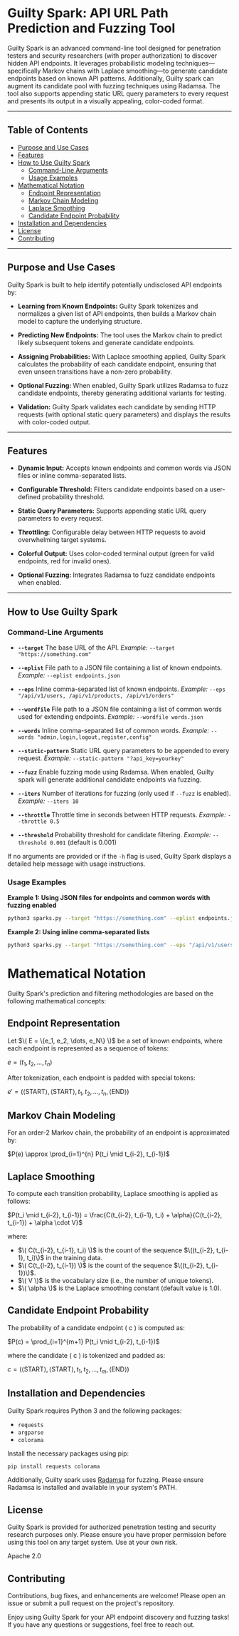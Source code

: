 # Guilty Spark: API URL Path Prediction and Fuzzing Tool

Guilty Spark is an advanced command-line tool designed for penetration testers and security researchers (with proper authorization) to discover hidden API endpoints. It leverages probabilistic modeling techniques—specifically Markov chains with Laplace smoothing—to generate candidate endpoints based on known API patterns. Additionally, Guilty spark can augment its candidate pool with fuzzing techniques using Radamsa. The tool also supports appending static URL query parameters to every request and presents its output in a visually appealing, color-coded format.

---

## Table of Contents

- [Purpose and Use Cases](#purpose-and-use-cases)
- [Features](#features)
- [How to Use Guilty Spark](#how-to-use-guilty-spark)
  - [Command-Line Arguments](#command-line-arguments)
  - [Usage Examples](#usage-examples)
- [Mathematical Notation](#mathematical-notation)
  - [Endpoint Representation](#endpoint-representation)
  - [Markov Chain Modeling](#markov-chain-modeling)
  - [Laplace Smoothing](#laplace-smoothing)
  - [Candidate Endpoint Probability](#candidate-endpoint-probability)
- [Installation and Dependencies](#installation-and-dependencies)
- [License](#license)
- [Contributing](#contributing)

---

## Purpose and Use Cases

Guilty Spark is built to help identify potentially undisclosed API endpoints by:

- **Learning from Known Endpoints:**
  Guilty Spark tokenizes and normalizes a given list of API endpoints, then builds a Markov chain model to capture the underlying structure.

- **Predicting New Endpoints:**
  The tool uses the Markov chain to predict likely subsequent tokens and generate candidate endpoints.

- **Assigning Probabilities:**
  With Laplace smoothing applied, Guilty Spark calculates the probability of each candidate endpoint, ensuring that even unseen transitions have a non-zero probability.

- **Optional Fuzzing:**
  When enabled, Guilty Spark utilizes Radamsa to fuzz candidate endpoints, thereby generating additional variants for testing.

- **Validation:**
  Guilty Spark validates each candidate by sending HTTP requests (with optional static query parameters) and displays the results with color-coded output.

---

## Features

- **Dynamic Input:**
  Accepts known endpoints and common words via JSON files or inline comma-separated lists.

- **Configurable Threshold:**
  Filters candidate endpoints based on a user-defined probability threshold.

- **Static Query Parameters:**
  Supports appending static URL query parameters to every request.

- **Throttling:**
  Configurable delay between HTTP requests to avoid overwhelming target systems.

- **Colorful Output:**
  Uses color-coded terminal output (green for valid endpoints, red for invalid ones).

- **Optional Fuzzing:**
  Integrates Radamsa to fuzz candidate endpoints when enabled.

---

## How to Use Guilty Spark

### Command-Line Arguments

- **`--target`**
  The base URL of the API.
  _Example:_ `--target "https://something.com"`

- **`--eplist`**
  File path to a JSON file containing a list of known endpoints.
  _Example:_ `--eplist endpoints.json`

- **`--eps`**
  Inline comma-separated list of known endpoints.
  _Example:_ `--eps "/api/v1/users, /api/v1/products, /api/v1/orders"`

- **`--wordfile`**
  File path to a JSON file containing a list of common words used for extending endpoints.
  _Example:_ `--wordfile words.json`

- **`--words`**
  Inline comma-separated list of common words.
  _Example:_ `--words "admin,login,logout,register,config"`

- **`--static-pattern`**
  Static URL query parameters to be appended to every request.
  _Example:_ `--static-pattern "?api_key=yourkey"`

- **`--fuzz`**
  Enable fuzzing mode using Radamsa. When enabled, Guilty spark will generate additional candidate endpoints via fuzzing.

- **`--iters`**
  Number of iterations for fuzzing (only used if `--fuzz` is enabled).
  _Example:_ `--iters 10`

- **`--throttle`**
  Throttle time in seconds between HTTP requests.
  _Example:_ `--throttle 0.5`

- **`--threshold`**
  Probability threshold for candidate filtering.
  _Example:_ `--threshold 0.001` (default is 0.001)

If no arguments are provided or if the `-h` flag is used, Guilty Spark displays a detailed help message with usage instructions.

### Usage Examples

**Example 1: Using JSON files for endpoints and common words with fuzzing enabled**

```bash
python3 sparks.py --target "https://something.com" --eplist endpoints.json --wordfile words.json --fuzz --iters 10 --throttle 0.5 --static-pattern "?api_key=yourkey" --threshold 0.001
```

**Example 2: Using inline comma-separated lists**

```bash
python3 sparks.py --target "https://something.com" --eps "/api/v1/users, /api/v1/products, /api/v1/orders" --words "admin,login,logout,register,config" --static-pattern "?api_key=yourkey" --throttle 0.25 --threshold 0.001
```

# Mathematical Notation

Guilty Spark's prediction and filtering methodologies are based on the following mathematical concepts:

## Endpoint Representation

Let $\( E = \{e_1, e_2, \dots, e_N\} \)$ be a set of known endpoints, where each endpoint is represented as a sequence of tokens:


$e = (t_1, t_2, \dots, t_n)$

After tokenization, each endpoint is padded with special tokens:


$e' = (\langle \text{START} \rangle, \langle \text{START} \rangle, t_1, t_2, \dots, t_n, \langle \text{END} \rangle)$

## Markov Chain Modeling

For an order-2 Markov chain, the probability of an endpoint is approximated by:

$P(e) \approx \prod_{i=1}^{n} P(t_i \mid t_{i-2}, t_{i-1})$

## Laplace Smoothing

To compute each transition probability, Laplace smoothing is applied as follows:

$P(t_i \mid t_{i-2}, t_{i-1}) = \frac{C(t_{i-2}, t_{i-1}, t_i) + \alpha}{C(t_{i-2}, t_{i-1}) + \alpha \cdot V}$

where:

- $\( C(t_{i-2}, t_{i-1}, t_i) \)$ is the count of the sequence $\((t_{i-2}, t_{i-1}, t_i)\)$ in the training data.
- $\( C(t_{i-2}, t_{i-1}) \)$ is the count of the sequence $\((t_{i-2}, t_{i-1})\)$.
- $\( V \)$ is the vocabulary size (i.e., the number of unique tokens).
- $\( \alpha \)$ is the Laplace smoothing constant (default value is 1.0).

## Candidate Endpoint Probability

The probability of a candidate endpoint \( c \) is computed as:

$P(c) = \prod_{i=1}^{m+1} P(t_i \mid t_{i-2}, t_{i-1})$

where the candidate \( c \) is tokenized and padded as:

$c = (\langle \text{START} \rangle, \langle \text{START} \rangle, t_1, t_2, \dots, t_m, \langle \text{END} \rangle)$

## Installation and Dependencies

Guilty Spark requires Python 3 and the following packages:

- `requests`
- `argparse`
- `colorama`

Install the necessary packages using pip:

```bash
pip install requests colorama
```

Additionally, Guilty spark uses [Radamsa](https://gitlab.com/akihe/radamsa) for fuzzing. Please ensure Radamsa is installed and available in your system's PATH.

## License

Guilty Spark is provided for authorized penetration testing and security research purposes only. Please ensure you have proper permission before using this tool on any target system. Use at your own risk.

Apache 2.0

## Contributing

Contributions, bug fixes, and enhancements are welcome! Please open an issue or submit a pull request on the project's repository.

Enjoy using Guilty Spark for your API endpoint discovery and fuzzing tasks! If you have any questions or suggestions, feel free to reach out.
